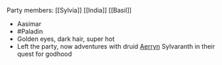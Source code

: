Party members: [[Sylvia]] [[India]] [[Basil]]

- Aasimar
- #Paladin
- Golden eyes, dark hair, super hot
- Left the party, now adventures with druid [Aerryn](NPCs/Living/Aerryn.md) Sylvaranth in their quest for godhood